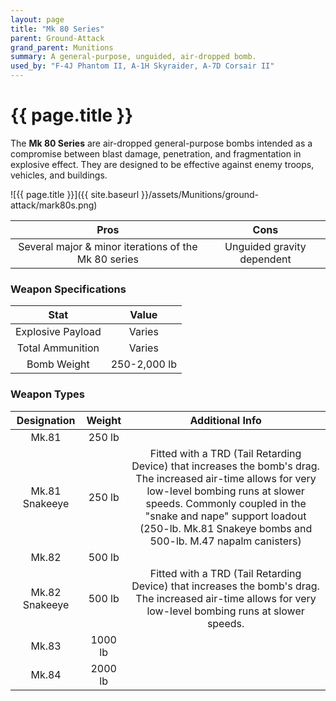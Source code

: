 ```yaml
---
layout: page
title: "Mk 80 Series"
parent: Ground-Attack
grand_parent: Munitions
summary: A general-purpose, unguided, air-dropped bomb.
used_by: "F-4J Phantom II, A-1H Skyraider, A-7D Corsair II"
---
```


# {{ page.title }}

The **Mk 80 Series** are air-dropped general-purpose bombs intended as a compromise between blast damage, penetration, and fragmentation in explosive effect. They are designed to be effective against enemy troops, vehicles, and buildings.

![{{ page.title }}]({{ site.baseurl }}/assets/Munitions/ground-attack/mark80s.png)

| Pros | Cons |
| :---: | :---: |
| Several major & minor iterations of the Mk 80 series | Unguided gravity dependent |

### Weapon Specifications

| Stat | Value |
|:-----:|:-----:|
| Explosive Payload | Varies |
| Total Ammunition | Varies |
| Bomb Weight | 250-2,000 lb  |

### Weapon Types

| Designation | Weight | Additional Info |
| :--------: | :----: | :------------: |
| Mk.81 | 250 lb | |
| Mk.81 Snakeeye | 250 lb | Fitted with a TRD (Tail Retarding Device) that increases the bomb's drag. The increased air-time allows for very low-level bombing runs at slower speeds. Commonly coupled in the "snake and nape" support loadout (250-lb. Mk.81 Snakeye bombs and 500-lb. M.47 napalm canisters) |
| Mk.82 | 500 lb | |
| Mk.82 Snakeeye | 500 lb | Fitted with a TRD (Tail Retarding Device) that increases the bomb's drag. The increased air-time allows for very low-level bombing runs at slower speeds. |
| Mk.83 | 1000 lb | |
| Mk.84 | 2000 lb | |
